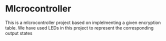 # MIcrocontroller
 This is a mIcrocontroller project based on implelmenting a given encryption table. We have used LEDs in this project to  represent the corresponding output states
